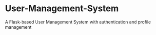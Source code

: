 # User-Management-System
A Flask-based User Management System with authentication and profile management
